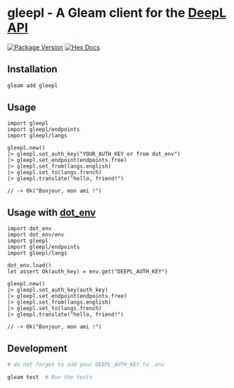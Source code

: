 # gleepl - A Gleam client for the [DeepL API](https://developers.deepl.com/docs/api-reference/translate)

[![Package Version](https://img.shields.io/hexpm/v/gleepl)](https://hex.pm/packages/gleepl)
[![Hex Docs](https://img.shields.io/badge/hex-docs-ffaff3)](https://hexdocs.pm/gleepl/)

## Installation

```sh
gleam add gleepl
```

## Usage

```gleam
import gleepl
import gleepl/endpoints
import gleepl/langs

gleepl.new()
|> gleepl.set_auth_key("YOUR_AUTH_KEY or from dot_env")
|> gleepl.set_endpoint(endpoints.free)
|> gleepl.set_from(langs.english)
|> gleepl.set_to(langs.french)
|> gleepl.translate("hello, friend!")

// -> Ok("Bonjour, mon ami !")
```

## Usage with [dot_env](https://hexdocs.pm/dot_env)

```gleam
import dot_env
import dot_env/env
import gleepl
import gleepl/endpoints
import gleepl/langs

dot_env.load()
let assert Ok(auth_key) = env.get("DEEPL_AUTH_KEY")

gleepl.new()
|> gleepl.set_auth_key(auth_key)
|> gleepl.set_endpoint(endpoints.free)
|> gleepl.set_from(langs.english)
|> gleepl.set_to(langs.french)
|> gleepl.translate("hello, friend!")

// -> Ok("Bonjour, mon ami !")
```

## Development

```sh
# do not forget to add your DEEPL_AUTH_KEY to .env

gleam test  # Run the tests
```
